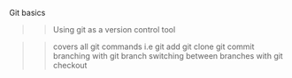 Git basics
 >>Using git as a version control tool

 >>covers all git commands i.e
 >>git add
 >>git clone 
 >>git commit 
 >>branching with git branch 
 >>switching between branches with git checkout 

